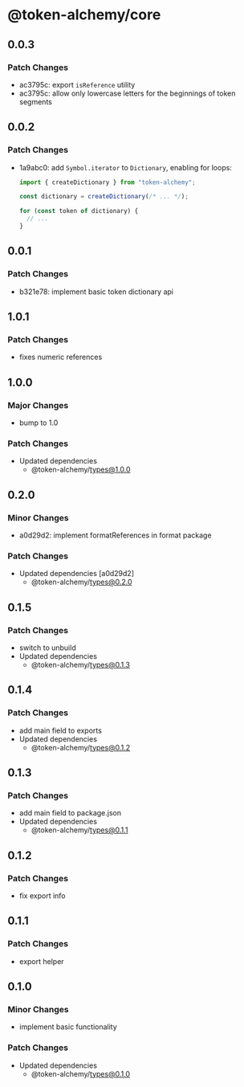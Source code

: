 # @token-alchemy/core

## 0.0.3

### Patch Changes

- ac3795c: export `isReference` utility
- ac3795c: allow only lowercase letters for the beginnings of token segments

## 0.0.2

### Patch Changes

- 1a9abc0: add `Symbol.iterator` to `Dictionary`, enabling for loops:

  ```typescript
  import { createDictionary } from "token-alchemy";

  const dictionary = createDictionary(/* ... */);

  for (const token of dictionary) {
    // ...
  }
  ```

## 0.0.1

### Patch Changes

- b321e78: implement basic token dictionary api

## 1.0.1

### Patch Changes

- fixes numeric references

## 1.0.0

### Major Changes

- bump to 1.0

### Patch Changes

- Updated dependencies
  - @token-alchemy/types@1.0.0

## 0.2.0

### Minor Changes

- a0d29d2: implement formatReferences in format package

### Patch Changes

- Updated dependencies [a0d29d2]
  - @token-alchemy/types@0.2.0

## 0.1.5

### Patch Changes

- switch to unbuild
- Updated dependencies
  - @token-alchemy/types@0.1.3

## 0.1.4

### Patch Changes

- add main field to exports
- Updated dependencies
  - @token-alchemy/types@0.1.2

## 0.1.3

### Patch Changes

- add main field to package.json
- Updated dependencies
  - @token-alchemy/types@0.1.1

## 0.1.2

### Patch Changes

- fix export info

## 0.1.1

### Patch Changes

- export helper

## 0.1.0

### Minor Changes

- implement basic functionality

### Patch Changes

- Updated dependencies
  - @token-alchemy/types@0.1.0
